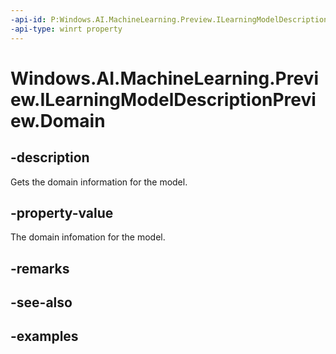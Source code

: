 ```yaml
---
-api-id: P:Windows.AI.MachineLearning.Preview.ILearningModelDescriptionPreview.Domain
-api-type: winrt property
---
```


<!-- Property syntax.
public string Domain { get; }
-->

# Windows.AI.MachineLearning.Preview.ILearningModelDescriptionPreview.Domain

## -description
Gets the domain information for the model.

## -property-value
The domain infomation for the model.

## -remarks

## -see-also

## -examples

